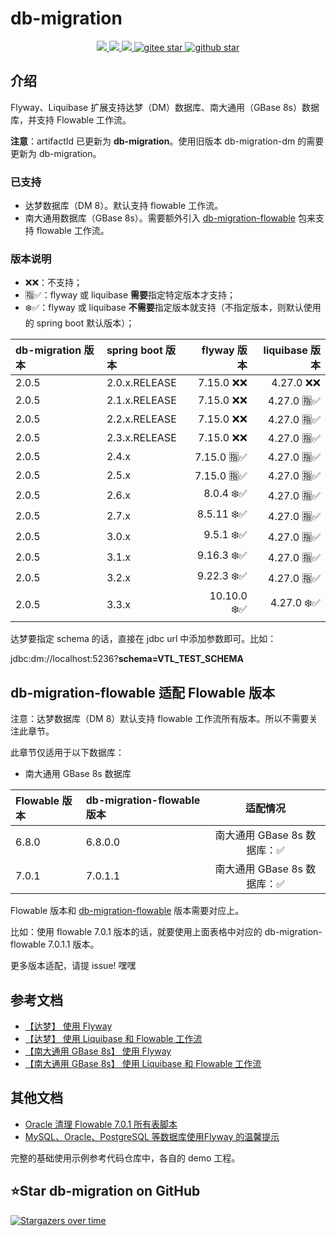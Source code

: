 # db-migration
<p align="center">
    <a target="_blank" href="https://search.maven.org/search?q=g:%22com.github.mengweijin%22%20AND%20a:%22db-migration%22">
        <img src="https://img.shields.io/maven-central/v/com.github.mengweijin/db-migration?label=db-migration&color=blue" />
    </a>
	<a target="_blank" href="https://github.com/mengweijin/db-migration/blob/master/LICENSE">
		<img src="https://img.shields.io/badge/license-Apache2.0-blue.svg" />
	</a>
	<a target="_blank" href="https://www.oracle.com/technetwork/java/javase/downloads/index.html">
		<img src="https://img.shields.io/badge/JDK-8+-green.svg" />
	</a>
	<a target="_blank" href="https://gitee.com/mengweijin/db-migration/stargazers">
		<img src="https://gitee.com/mengweijin/db-migration/badge/star.svg?theme=dark" alt='gitee star'/>
	</a>
	<a target="_blank" href='https://github.com/mengweijin/db-migration'>
		<img src="https://img.shields.io/github/stars/mengweijin/db-migration.svg?style=social" alt="github star"/>
	</a>
</p>

## 介绍
Flyway、Liquibase 扩展支持达梦（DM）数据库、南大通用（GBase 8s）数据库，并支持 Flowable 工作流。

**注意**：artifactId 已更新为 **db-migration**。使用旧版本 db-migration-dm 的需要更新为 db-migration。

### 已支持

* 达梦数据库（DM 8）。默认支持 flowable 工作流。
* 南大通用数据库（GBase 8s）。需要额外引入 [db-migration-flowable](https://gitee.com/mengweijin/db-migration-flowable) 包来支持 flowable 工作流。

### 版本说明

* ❌❌：不支持；
* 🈯✅：flyway 或 liquibase **需要**指定特定版本才支持；
* ❄️✅：flyway 或 liquibase **不需要**指定版本就支持（不指定版本，则默认使用的 spring boot 默认版本）；

| db-migration 版本 | spring boot 版本 |   flyway 版本 | liquibase 版本 |
|:----------------|:---------------|------------:|-------------:|
| 2.0.5           | 2.0.x.RELEASE  |   7.15.0 ❌❌ |    4.27.0 ❌❌ |
| 2.0.5           | 2.1.x.RELEASE  |   7.15.0 ❌❌ |   4.27.0 🈯✅ | 
| 2.0.5           | 2.2.x.RELEASE  |   7.15.0 ❌❌ |   4.27.0 🈯✅ | 
| 2.0.5           | 2.3.x.RELEASE  |   7.15.0 ❌❌ |   4.27.0 🈯✅ | 
| 2.0.5           | 2.4.x          |  7.15.0 🈯✅ |   4.27.0 🈯✅ |  
| 2.0.5           | 2.5.x          |  7.15.0 🈯✅ |   4.27.0 🈯✅ |  
| 2.0.5           | 2.6.x          |   8.0.4 ❄️✅ |   4.27.0 🈯✅ | 
| 2.0.5           | 2.7.x          |  8.5.11 ❄️✅ |   4.27.0 🈯✅ | 
| 2.0.5           | 3.0.x          |   9.5.1 ❄️✅ |   4.27.0 🈯✅ | 
| 2.0.5           | 3.1.x          |  9.16.3 ❄️✅ |   4.27.0 🈯✅ | 
| 2.0.5           | 3.2.x          |  9.22.3 ❄️✅ |   4.27.0 🈯✅ | 
| 2.0.5           | 3.3.x          | 10.10.0 ❄️✅ |   4.27.0 ❄️✅ |

达梦要指定 schema 的话，直接在 jdbc url 中添加参数即可。比如：

jdbc:dm://localhost:5236?**schema=VTL_TEST_SCHEMA**

## db-migration-flowable 适配 Flowable 版本

注意：达梦数据库（DM 8）默认支持 flowable 工作流所有版本。所以不需要关注此章节。

此章节仅适用于以下数据库：

* 南大通用 GBase 8s 数据库

| Flowable 版本 | db-migration-flowable 版本 |        适配情况         |
|:------------|:-------------------------|:-------------------:|
| 6.8.0       | 6.8.0.0                  | 南大通用 GBase 8s 数据库：✅ |
| 7.0.1       | 7.0.1.1                  | 南大通用 GBase 8s 数据库：✅ |

Flowable 版本和 [db-migration-flowable](https://gitee.com/mengweijin/db-migration-flowable) 版本需要对应上。

比如：使用 flowable 7.0.1 版本的话，就要使用上面表格中对应的 db-migration-flowable 7.0.1.1 版本。

更多版本适配，请提 issue! 嘿嘿

## 参考文档

* [【达梦】 使用 Flyway](./doc/dm_use_flyway.md)
* [【达梦】 使用 Liquibase 和 Flowable 工作流](./doc/dm_use_liquibase_flowable.md)
* [【南大通用 GBase 8s】 使用 Flyway](./doc/gbase8s_use_flyway.md)
* [【南大通用 GBase 8s】 使用 Liquibase 和 Flowable 工作流](./doc/gbase8s_use_liquibase_flowable.md)

## 其他文档

* [Oracle 清理 Flowable 7.0.1 所有表脚本](./doc/use_oracle_flowable_drop_script.md)
* [MySQL、Oracle、PostgreSQL 等数据库使用Flyway 的温馨提示](./doc/z_flyway_supported_database_notes.md)

完整的基础使用示例参考代码仓库中，各自的 demo 工程。

## ⭐Star db-migration on GitHub

[![Stargazers over time](https://starchart.cc/mengweijin/db-migration.svg)](https://starchart.cc/mengweijin/db-migration)
